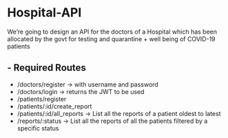 # Hospital-API

We’re going to design an API for the doctors of a Hospital which has been allocated by the govt for testing and quarantine + well being of COVID-19 patients

## - Required Routes

- /doctors/register → with username and password
- /doctors/login → returns the JWT to be used
- /patients/register
- /patients/:id/create_report
- /patients/:id/all_reports → List all the reports of a patient oldest to latest
- /reports/:status → List all the reports of all the patients filtered by a specific status
